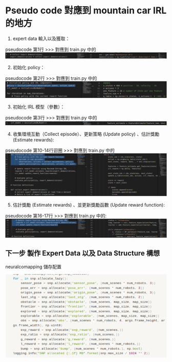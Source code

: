 # Pseudo code 對應到 mountain car IRL 的地方

1. expert data 輸入以及獲取：
   
pseudocode 第1行 >>> 對應到 train.py 中的
![architecture](Picture1.png)

2. 初始化 policy：
   
pseudocode 第2行 >>> 對應到 train.py 中的
![architecture](Picture2.png)

3. 初始化 IRL 模型（參數）：
   
pseudocode 第3行 >>> 對應到 train.py 中的
![architecture](Picture3.png)

4. 收集環境互動（Collect episode）、更新策略 (Update policy) 、估計獎勵 (Estimate rewards):
   
pseudocode 第10-14行迴圈 >>> 對應到 train.py 中的
![architecture](Picture4.png)

5. 估計獎勵 (Estimate rewards) 、並更新獎勵函數 (Update reward function):
   
pseudocode 第16-17行 >>> 對應到 train.py 中的:
![architecture](Picture5.png)



## 下一步 製作 Expert Data 以及 Data Structure 構想

neuralcomapping 儲存配置

![architecture](Picture6.png)

